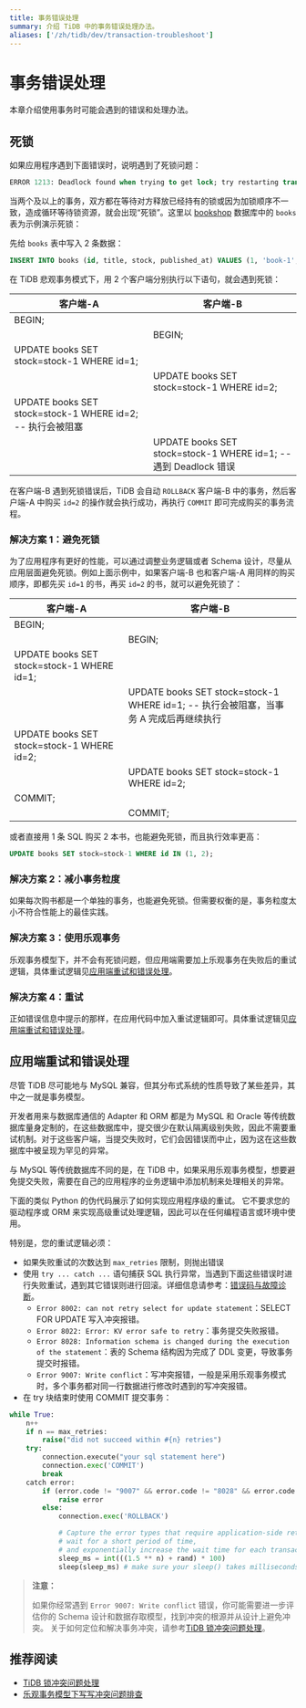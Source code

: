 ```yaml
---
title: 事务错误处理
summary: 介绍 TiDB 中的事务错误处理办法。
aliases: ['/zh/tidb/dev/transaction-troubleshoot']
---
```


# 事务错误处理

本章介绍使用事务时可能会遇到的错误和处理办法。

## 死锁

如果应用程序遇到下面错误时，说明遇到了死锁问题：


```sql
ERROR 1213: Deadlock found when trying to get lock; try restarting transaction
```

当两个及以上的事务，双方都在等待对方释放已经持有的锁或因为加锁顺序不一致，造成循环等待锁资源，就会出现“死锁”。这里以 [bookshop](/develop/dev-guide-bookshop-schema-design.md) 数据库中的 `books` 表为示例演示死锁：

先给 `books` 表中写入 2 条数据：


```sql
INSERT INTO books (id, title, stock, published_at) VALUES (1, 'book-1', 10, now()), (2, 'book-2', 10, now());
```

在 TiDB 悲观事务模式下，用 2 个客户端分别执行以下语句，就会遇到死锁：

| 客户端-A                                                   | 客户端-B                                                         |
| ---------------------------------------------------------- | ---------------------------------------------------------------- |
| BEGIN;                                                     |                                                                  |
|                                                            | BEGIN;                                                           |
| UPDATE books SET stock=stock-1 WHERE id=1;                 |                                                                  |
|                                                            | UPDATE books SET stock=stock-1 WHERE id=2;                       |
| UPDATE books SET stock=stock-1 WHERE id=2; -- 执行会被阻塞 |                                                                  |
|                                                            | UPDATE books SET stock=stock-1 WHERE id=1; -- 遇到 Deadlock 错误 |

在客户端-B 遇到死锁错误后，TiDB 会自动 `ROLLBACK` 客户端-B 中的事务，然后客户端-A 中购买 `id=2` 的操作就会执行成功，再执行 `COMMIT` 即可完成购买的事务流程。

### 解决方案 1：避免死锁

为了应用程序有更好的性能，可以通过调整业务逻辑或者 Schema 设计，尽量从应用层面避免死锁。例如上面示例中，如果客户端-B 也和客户端-A 用同样的购买顺序，即都先买 `id=1` 的书，再买 `id=2` 的书，就可以避免死锁了：

| 客户端-A                                   | 客户端-B                                                                              |
| ------------------------------------------ | ------------------------------------------------------------------------------------- |
| BEGIN;                                     |                                                                                       |
|                                            | BEGIN;                                                                                |
| UPDATE books SET stock=stock-1 WHERE id=1; |                                                                                       |
|                                            | UPDATE books SET stock=stock-1 WHERE id=1; -- 执行会被阻塞，当事务 A 完成后再继续执行 |
| UPDATE books SET stock=stock-1 WHERE id=2; |                                                                                       |
|                                            | UPDATE books SET stock=stock-1 WHERE id=2;                                            |
| COMMIT;                                    |                                                                                       |
|                                            | COMMIT;                                                                               |

或者直接用 1 条 SQL 购买 2 本书，也能避免死锁，而且执行效率更高：


```sql
UPDATE books SET stock=stock-1 WHERE id IN (1, 2);
```

### 解决方案 2：减小事务粒度

如果每次购书都是一个单独的事务，也能避免死锁。但需要权衡的是，事务粒度太小不符合性能上的最佳实践。

### 解决方案 3：使用乐观事务

乐观事务模型下，并不会有死锁问题，但应用端需要加上乐观事务在失败后的重试逻辑，具体重试逻辑见[应用端重试和错误处理](#应用端重试和错误处理)。

### 解决方案 4：重试

正如错误信息中提示的那样，在应用代码中加入重试逻辑即可。具体重试逻辑见[应用端重试和错误处理](#应用端重试和错误处理)。

## 应用端重试和错误处理

尽管 TiDB 尽可能地与 MySQL 兼容，但其分布式系统的性质导致了某些差异，其中之一就是事务模型。

开发者用来与数据库通信的 Adapter 和 ORM 都是为 MySQL 和 Oracle 等传统数据库量身定制的，在这些数据库中，提交很少在默认隔离级别失败，因此不需要重试机制。对于这些客户端，当提交失败时，它们会因错误而中止，因为这在这些数据库中被呈现为罕见的异常。

与 MySQL 等传统数据库不同的是，在 TiDB 中，如果采用乐观事务模型，想要避免提交失败，需要在自己的应用程序的业务逻辑中添加机制来处理相关的异常。

下面的类似 Python 的伪代码展示了如何实现应用程序级的重试。 它不要求您的驱动程序或 ORM 来实现高级重试处理逻辑，因此可以在任何编程语言或环境中使用。

特别是，您的重试逻辑必须：

- 如果失败重试的次数达到 `max_retries` 限制，则抛出错误
- 使用 `try ... catch ...` 语句捕获 SQL 执行异常，当遇到下面这些错误时进行失败重试，遇到其它错误则进行回滚。详细信息请参考：[错误码与故障诊断](https://docs.pingcap.com/tidb/stable/error-codes)。
    - `Error 8002: can not retry select for update statement`：SELECT FOR UPDATE 写入冲突报错。
    - `Error 8022: Error: KV error safe to retry`：事务提交失败报错。
    - `Error 8028: Information schema is changed during the execution of the statement`：表的 Schema 结构因为完成了 DDL 变更，导致事务提交时报错。
    - `Error 9007: Write conflict`：写冲突报错，一般是采用乐观事务模式时，多个事务都对同一行数据进行修改时遇到的写冲突报错。
- 在 try 块结束时使用 COMMIT 提交事务：

```python
while True:
    n++
    if n == max_retries:
        raise("did not succeed within #{n} retries")
    try:
        connection.execute("your sql statement here")
        connection.exec('COMMIT')
        break
    catch error:
        if (error.code != "9007" && error.code != "8028" && error.code != "8002" && error.code != "8022"):
            raise error
        else:
            connection.exec('ROLLBACK')

            # Capture the error types that require application-side retry,
            # wait for a short period of time,
            # and exponentially increase the wait time for each transaction failure
            sleep_ms = int(((1.5 ** n) + rand) * 100)
            sleep(sleep_ms) # make sure your sleep() takes milliseconds
```

> **注意：**
>
> 如果你经常遇到 `Error 9007: Write conflict` 错误，你可能需要进一步评估你的 Schema 设计和数据存取模型，找到冲突的根源并从设计上避免冲突。
> 关于如何定位和解决事务冲突，请参考[TiDB 锁冲突问题处理](/troubleshoot-lock-conflicts.md)。

## 推荐阅读

- [TiDB 锁冲突问题处理](/troubleshoot-lock-conflicts.md)
- [乐观事务模型下写写冲突问题排查](/troubleshoot-write-conflicts.md)
